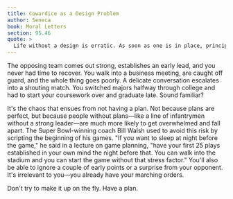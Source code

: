 ```yaml
---
title: Cowardice as a Design Problem
author: Seneca
book: Moral Letters
section: 95.46
quote: >
  Life without a design is erratic. As soon as one is in place, principles become necessary. I think you'll concede that nothing is more shameful than uncertain and wavering conduct, and beating a cowardly retreat. This will happen in all our affairs unless we remove the faults that seize and detain our spirits, preventing them from pushing forward and making an all-out effort.
---
```


The opposing team comes out strong, establishes an early lead, and you never had time to recover. You walk into a business meeting, are caught off guard, and the whole thing goes poorly. A delicate conversation escalates into a shouting match. You switched majors halfway through college and had to start your coursework over and graduate late. Sound familiar?

It's the chaos that ensues from not having a plan. Not because plans are perfect, but because people without plans—like a line of infantrymen without a strong leader—are much more likely to get overwhelmed and fall apart. The Super Bowl-winning coach Bill Walsh used to avoid this risk by scripting the beginning of his games. "If you want to sleep at night before the game," he said in a lecture on game planning, "have your first 25 plays established in your own mind the night before that. You can walk into the stadium and you can start the game without that stress factor." You'll also be able to ignore a couple of early points or a surprise from your opponent. It's irrelevant to you—you already have your marching orders.

Don't try to make it up on the fly. Have a plan.
